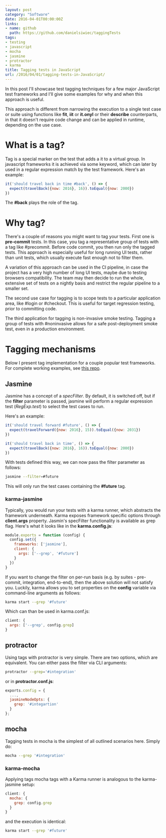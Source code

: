 ```yaml
---
layout: post
category: "Software"
date: 2016-04-01T00:00:00Z
links:
- name: github
  path: https://github.com/danielsiwiec/taggingTests
tags:
- testing
- javascript
- mocha
- jasmine
- protractor
- karma
title: Tagging tests in JavaScript
url: /2016/04/01/tagging-tests-in-JavaScript/
---
```


In this post I'll showcase test tagging techniques for a few major JavaScript test frameworks and I'll give some examples for why and when this approach is useful.

This approach is different from narrowing the execution to a single test case or suite using functions like **fit**, **iit** or **it.onyl** or their **describe** counterparts, in that it doesn't require code change and can be applied in runtime, depending on the use case.

# What is a tag?

Tag is a special marker on the test that adds a it to a virtual group. In javascript frameworks it is achieved via some keyword, which can later by used in a regular expression match by the test framework. Here's an example:

```javascript
it('should travel back in time #back', () => {
  expect(travelBack({now: 2016}, 16)).toEqual({now: 2000})
})
```

The **#back** plays the role of the tag.

# Why tag?

There's a couple of reasons you might want to tag your tests. First one is **pre-commit** tests. In this case, you tag a representative group of tests with a tag like #precommit. Before code commit, you then run only the tagged tests. This approach is especially useful for long running UI tests, rather than unit tests, which usually execute fast enough not to filter them.

A variation of this approach can be used in the CI pipeline, in case the project has a very high number of long UI tests, maybe due to testing browsers compatibility. The team may then decide to run the whole, extensive set of tests on a nightly basis and restrict the regular pipeline to a smaller set.

The second use case for tagging is to scope tests to a particular application area, like #login or #checkout. This is useful for target regression testing, prior to committing code.

The third application for tagging is non-invasive smoke testing. Tagging a group of tests with #noninvasive allows for a safe post-deployment smoke test, even in a production environment.

# Tagging mechanisms

Below I present tag implementation for a couple popular test frameworks. For complete working examples, see [this repo](https://github.com/danielsiwiec/taggingTests).

## Jasmine
Jasmine has a concept of a *specFilter*. By default, it is switched off, but if the **filter** parameter is passed, jasmine will perform a regular expression test (*RegExp.test*) to select the test cases to run.

Here's an example:

```javascript
it('should travel forward #future', () => {
  expect(travelForward({now: 2016}, 15)).toEqual({now: 2031})
})

it('should travel back in time', () => {
  expect(travelBack({now: 2016}, 16)).toEqual({now: 2000})
})
```

With tests defined this way, we can now pass the filter parameter as follows:

```bash
jasmine --filter=#future
```

This will only run the test cases containing the **#future** tag.

### karma-jasmine

Typically, you would run your tests with a karma runner, which abstracts the framework underneath. Karma exposes framework specific options through **client.args** property. Jasmin's specFilter functionality is available as grep flag. Here's what it looks like in the **karma.config.js**:

```javascript
module.exports = function (config) {
  config.set({
    frameworks: ['jasmine'],
    client: {
      args: ['--grep', '#future']
    }
  })
}
```

If you want to change the filter on per-run basis (e.g. by suites - pre-commit, integration, end-to-end), then the above solution will not satisfy you. Luckily, karma allows you to set properties on the **config** variable via command-line arguments as follows:

```bash
karma start --grep '#future'
```

Which can than be used in karma.conf.js:
```javascript
client: {
  args: ['--grep', config.grep]
}
```

## protractor

Using tags with protractor is very simple. There are two options, which are equivalent. You can either pass the filter via CLI arguments:

```bash
protractor --grep='#integration'
```

or in **protractor.conf.js**:

```javascript
exports.config = {
  ...,
  jasmineNodeOpts: {
    grep: '#integartion'
  }
};
```

## mocha

Tagging tests in mocha is the simplest of all outlined scenarios here. Simply do:

```bash
mocha --grep '#integration'
```

### karma-mocha

Applying tags mocha tags with a Karma runner is analogous to the karma-jasmine setup:

```javascript
client: {
  mocha: {
    grep: config.grep
  }
}
```

and the execution is identical:

```bash
karma start --grep '#future'
```
